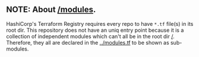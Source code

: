 ## NOTE: About [/modules](/modules).

<!-- START doctoc generated TOC please keep comment here to allow auto update -->
<!-- DON'T EDIT THIS SECTION, INSTEAD RE-RUN doctoc TO UPDATE -->



<!-- END doctoc generated TOC please keep comment here to allow auto update -->

HashiCorp's Terraform Registry requires every repo to have `*.tf` file(s) in its root dir.
This repository does not have an uniq entry point because it is a collection of independent modules which can't all be in the root dir [/](/../../).
Therefore, they all are declared in the [../modules.tf](../modules.tf) to be shown as sub-modules.
